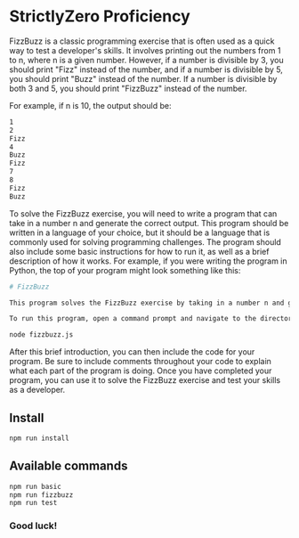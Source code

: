 # StrictlyZero Proficiency

FizzBuzz is a classic programming exercise that is often used as a quick way to test a developer's skills. It involves printing out the numbers from 1 to n, where n is a given number. However, if a number is divisible by 3, you should print "Fizz" instead of the number, and if a number is divisible by 5, you should print "Buzz" instead of the number. If a number is divisible by both 3 and 5, you should print "FizzBuzz" instead of the number.

For example, if n is 10, the output should be:

```sh
1
2
Fizz
4
Buzz
Fizz
7
8
Fizz
Buzz
```

To solve the FizzBuzz exercise, you will need to write a program that can take in a number n and generate the correct output. This program should be written in a language of your choice, but it should be a language that is commonly used for solving programming challenges.
The program should also include some basic instructions for how to run it, as well as a brief description of how it works.
For example, if you were writing the program in Python, the top of your program might look something like this:

```sh
# FizzBuzz

This program solves the FizzBuzz exercise by taking in a number n and generating the correct output.

To run this program, open a command prompt and navigate to the directory where the program is saved. Then, run the following command:

node fizzbuzz.js
```

After this brief introduction, you can then include the code for your program. Be sure to include comments throughout your code to explain what each part of the program is doing.
Once you have completed your program, you can use it to solve the FizzBuzz exercise and test your skills as a developer.

## Install

```sh
npm run install
```

## Available commands

```sh
npm run basic
npm run fizzbuzz
npm run test
```

### Good luck!
